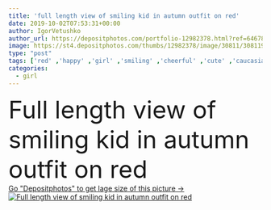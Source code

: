 ```yaml
---
title: 'full length view of smiling kid in autumn outfit on red'
date: 2019-10-02T07:53:31+00:00
author: IgorVetushko
author_url: https://depositphotos.com/portfolio-12982378.html?ref=64678756
image: https://st4.depositphotos.com/thumbs/12982378/image/30811/308119728/api_thumb_450.jpg?forcejpeg=true
type: "post"
tags: ['red' ,'happy' ,'girl' ,'smiling' ,'cheerful' ,'cute' ,'caucasian' ,'smile' ,'child' ,'european' ,'style' ,'childhood' ,'kid' ,'fashion' ,'emotion' ,'adorable' ,'stylish' ,'emotional' ,'trendy' ,'Jeans' ,'casual' ,'fashionable' ,'looking at camera' ,'one person' ,'Studio Shot' ,'full length view' ,'autumn outfit' ]
categories: 
  - girl
---
```

<div aling="center">
            <font size="60"> Full length view of smiling kid in autumn outfit on red</font>   
</div>
<div>
    <a href='https://depositphotos.com/308119728/stock-photo-full-length-view-smiling-kid.html?ref=64678756' target=_blank > Go "Depositphotos" to get lage size of this picture ->
        <img href='https://depositphotos.com/308119728/stock-photo-full-length-view-smiling-kid.html?ref=64678756' src='https://st4.depositphotos.com/12982378/30811/i/950/depositphotos_308119728-stock-photo-full-length-view-smiling-kid.jpg?forcejpeg=true' alt='Full length view of smiling kid in autumn outfit on red' >
    </a>
</div>
